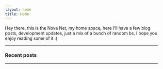 ```yaml
---
layout: home
title: Home
---
```


Hey there, this is the Nova Net, my home space, here I'll have a few blog posts, development updates, just a mix of a bunch of random bs, I hope you enjoy reading some of it :)

---

### Recent posts

---